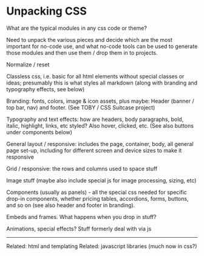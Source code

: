 # Unpacking CSS

What are the typical modules in any css code or theme?

Need to unpack the various pieces and decide which are the most important for no-code use, and what no-code tools can be used to generate those modules and then use them / drop them in to projects.

Normalize / reset

Classless css, i.e. basic for all html elements without special classes or ideas; presumably this is what styles all markdown (along with branding and typography effects, see below)

Branding: fonts, colors, image & icon assets, plus maybe:
Header (banner / top bar, nav) and footer. (See TOBY / CSS Suitcase project)

Typography and text effects: how are headers, body paragraphs, bold, italic, highlight, links, etc styled? Also hover, clicked, etc. (See also buttons under components below)

General layout / responsive: includes the page, container, body, all general page set-up, including for different screen and device sizes to make it responsive

Grid / responsive: the rows and columns used to space stuff

Image stuff (maybe also include special js for image processing, sizing, etc)

Components (usually as panels) - all the special css needed for specific drop-in components, whether pricing tables, accordions, forms, buttons, and so on (see also header and footer in branding).

Embeds and frames. What happens when you drop in stuff?

Animations, special effects? Stuff formerly deal with via js

---

Related: html and templating
Related: javascript libraries (much now in css?)

